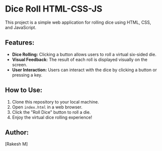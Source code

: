 
# Dice Roll HTML-CSS-JS

This project is a simple web application for rolling dice using HTML, CSS, and JavaScript.

## Features:

- **Dice Rolling:** Clicking a button allows users to roll a virtual six-sided die.
- **Visual Feedback:** The result of each roll is displayed visually on the screen.
- **User Interaction:** Users can interact with the dice by clicking a button or pressing a key.

## How to Use:

1. Clone this repository to your local machine.
2. Open `index.html` in a web browser.
3. Click the "Roll Dice" button to roll a die.
4. Enjoy the virtual dice rolling experience!

## Author:

[Rakesh M]


